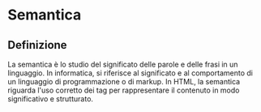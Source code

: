 # Semantica

## Definizione
La semantica è lo studio del significato delle parole e delle frasi in un linguaggio. In informatica, si riferisce al significato e al comportamento di un linguaggio di programmazione o di markup. In HTML, la semantica riguarda l'uso corretto dei tag per rappresentare il contenuto in modo significativo e strutturato.